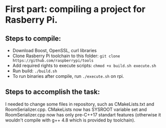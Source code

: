 # First part: compiling a project for Rasberry Pi.

## Steps to compile:
* Download Boost, OpenSSL, curl libraries
* Clone Rasberry Pi toolchain to this folder: `git clone https://github.com/raspberrypi/tools`
* Add required rights to execute scripts: `chmod +x build.sh execute.sh`
* Run build: `./build.sh`
* To run binaries after compile, run `./execute.sh` on rpi.

## Steps to accomplish the task:
I needed to change some files in repository, such as CMakeLists.txt and RoomSerializer.cpp. CMakeLists now has SYSROOT variable set and RoomSerializer.cpp now has only pre-C++17 standart features (otherwise it wouldn't compile with g++ 4.8 which is provided by toolchain).

